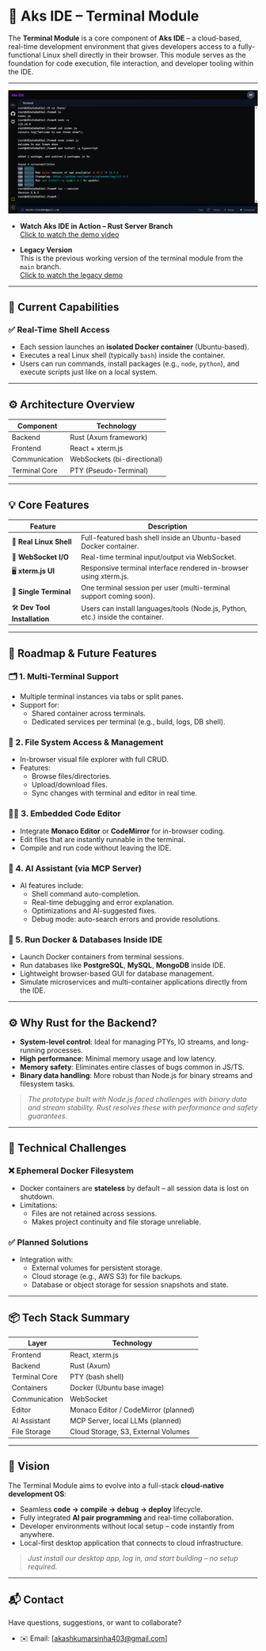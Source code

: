 # 🧠 Aks IDE – Terminal Module

The **Terminal Module** is a core component of **Aks IDE** – a cloud-based, real-time development environment that gives developers access to a fully-functional Linux shell directly in their browser. This module serves as the foundation for code execution, file interaction, and developer tooling within the IDE.

---

![Terminal Image](image.png)

- **Watch Aks IDE in Action – Rust Server Branch**  
[Click to watch the demo video](https://drive.google.com/file/d/1lsRfhyKzmDOu24aeY3xtF6QpcKJjdgNM/view?usp=sharing)


- **Legacy Version**  
This is the previous working version of the terminal module from the `main` branch.  
[Click to watch the legacy demo](https://drive.google.com/file/d/11ykA2aA7gbdgfaeedPh0G2Spd1P8DdyW/view?usp=sharing)

---

## 📌 Current Capabilities

### ✅ Real-Time Shell Access

- Each session launches an **isolated Docker container** (Ubuntu-based).
- Executes a real Linux shell (typically `bash`) inside the container.
- Users can run commands, install packages (e.g., `node`, `python`), and execute scripts just like on a local system.

---

## ⚙️ Architecture Overview

| Component     | Technology           |
| ------------- | -------------------- |
| Backend       | Rust (Axum framework) |
| Frontend      | React + xterm.js      |
| Communication | WebSockets (bi-directional) |
| Terminal Core | PTY (Pseudo-Terminal) |

---

## 💡 Core Features

| Feature                  | Description                                                                 |
|--------------------------|-----------------------------------------------------------------------------|
| 🐧 **Real Linux Shell**   | Full-featured bash shell inside an Ubuntu-based Docker container.           |
| 🔄 **WebSocket I/O**      | Real-time terminal input/output via WebSocket.                              |
| 🖥️ **xterm.js UI**         | Responsive terminal interface rendered in-browser using xterm.js.           |
| 🧱 **Single Terminal**     | One terminal session per user (multi-terminal support coming soon).         |
| 🛠 **Dev Tool Installation** | Users can install languages/tools (Node.js, Python, etc.) inside the container. |

---

## 🔮 Roadmap & Future Features

### 🗂️ 1. Multi-Terminal Support

- Multiple terminal instances via tabs or split panes.
- Support for:
  - Shared container across terminals.
  - Dedicated services per terminal (e.g., build, logs, DB shell).

### 📁 2. File System Access & Management

- In-browser visual file explorer with full CRUD.
- Features:
  - Browse files/directories.
  - Upload/download files.
  - Sync changes with terminal and editor in real time.

### 🧑‍💻 3. Embedded Code Editor

- Integrate **Monaco Editor** or **CodeMirror** for in-browser coding.
- Edit files that are instantly runnable in the terminal.
- Compile and run code without leaving the IDE.

### 🤖 4. AI Assistant (via MCP Server)

- AI features include:
  - Shell command auto-completion.
  - Real-time debugging and error explanation.
  - Optimizations and AI-suggested fixes.
  - Debug mode: auto-search errors and provide resolutions.

### 🐳 5. Run Docker & Databases Inside IDE

- Launch Docker containers from terminal sessions.
- Run databases like **PostgreSQL**, **MySQL**, **MongoDB** inside IDE.
- Lightweight browser-based GUI for database management.
- Simulate microservices and multi-container applications directly from the IDE.

---

## ⚙️ Why Rust for the Backend?

- **System-level control**: Ideal for managing PTYs, IO streams, and long-running processes.
- **High performance**: Minimal memory usage and low latency.
- **Memory safety**: Eliminates entire classes of bugs common in JS/TS.
- **Binary data handling**: More robust than Node.js for binary streams and filesystem tasks.

> _The prototype built with Node.js faced challenges with binary data and stream stability. Rust resolves these with performance and safety guarantees._

---

## 🚧 Technical Challenges

### ❌ Ephemeral Docker Filesystem

- Docker containers are **stateless** by default – all session data is lost on shutdown.
- Limitations:
  - Files are not retained across sessions.
  - Makes project continuity and file storage unreliable.

### ✅ Planned Solutions

- Integration with:
  - External volumes for persistent storage.
  - Cloud storage (e.g., AWS S3) for file backups.
  - Database or object storage for session snapshots and state.

---

## 📦 Tech Stack Summary

| Layer         | Technology                                |
|--------------|--------------------------------------------|
| Frontend      | React, xterm.js                           |
| Backend       | Rust (Axum)                               |
| Terminal Core | PTY (bash shell)                          |
| Containers    | Docker (Ubuntu base image)                |
| Communication | WebSocket                                 |
| Editor        | Monaco Editor / CodeMirror (planned)      |
| AI Assistant  | MCP Server, local LLMs (planned)          |
| File Storage  | Cloud Storage, S3, External Volumes       |

---

## 🚀 Vision

The Terminal Module aims to evolve into a full-stack **cloud-native development OS**:

- Seamless **code → compile → debug → deploy** lifecycle.
- Fully integrated **AI pair programming** and real-time collaboration.
- Developer environments without local setup – code instantly from anywhere.
- Local-first desktop application that connects to cloud infrastructure.

> _Just install our desktop app, log in, and start building – no setup required._

---

## 📬 Contact

Have questions, suggestions, or want to collaborate?

- ✉️ Email: [akashkumarsinha403@gmail.com]
